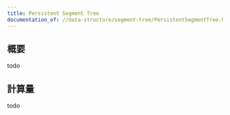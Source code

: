 ```yaml
---
title: Persistent Segment Tree
documentation_of: //data-structure/segment-tree/PersistentSegmentTree.hpp
---
```


## 概要

todo

## 計算量
todo